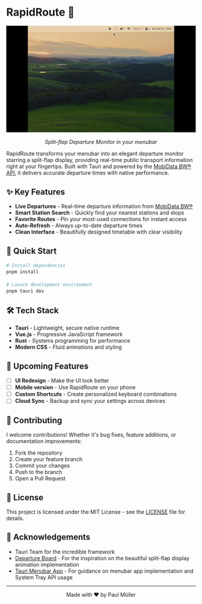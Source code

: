 # RapidRoute 🚀

<div align="center">
  <img src="preview.gif" alt="RapidRoute Menubar App" width="600" />
  <p><em>Split-flap Departure Monitor in your menubar</em></p>
</div>

RapidRoute transforms your menubar into an elegant departure monitor starring a split-flap display, providing real-time public transport information right at your fingertips. Built with Tauri and powered by the [MobiData BW® API](https://www.mobidata-bw.de/blog/abfahrts-ankunfts-monitor), it delivers accurate departure times with native performance.

## ✨ Key Features

- **Live Departures** - Real-time departure information from [MobiData BW®](https://www.mobidata-bw.de/blog/abfahrts-ankunfts-monitor)
- **Smart Station Search** - Quickly find your nearest stations and stops
- **Favorite Routes** - Pin your most-used connections for instant access
- **Auto-Refresh** - Always up-to-date departure times
- **Clean Interface** - Beautifully designed timetable with clear visibility

## 🚀 Quick Start

```bash
# Install dependencies
pnpm install

# Launch development environment
pnpm tauri dev
```

## 🛠️ Tech Stack

- **Tauri** - Lightweight, secure native runtime
- **Vue.js** - Progressive JavaScript framework
- **Rust** - Systems programming for performance
- **Modern CSS** - Fluid animations and styling

## 🔮 Upcoming Features
- [ ] **UI Redesign** - Make the UI look better
- [ ] **Mobile version** - Use RapidRoute on your phone
- [ ] **Custom Shortcuts** - Create personalized keyboard combinations
- [ ] **Cloud Sync** - Backup and sync your settings across devices

## 🤝 Contributing

I welcome contributions! Whether it's bug fixes, feature additions, or documentation improvements:

1. Fork the repository
2. Create your feature branch
3. Commit your changes
4. Push to the branch
5. Open a Pull Request

## 📄 License

This project is licensed under the MIT License - see the [LICENSE](./LICENSE) file for details.

## 🙏 Acknowledgements

- Tauri Team for the incredible framework
- [Departure Board](https://github.com/paulcuth/departure-board) - For the inspiration on the beautiful split-flap display animation implementation
- [Tauri Menubar App](https://github.com/4gray/tauri-menubar-app) - For guidance on menubar app implementation and System Tray API usage

---

<div align="center">
  Made with ❤️ by Paul Müller
</div>
